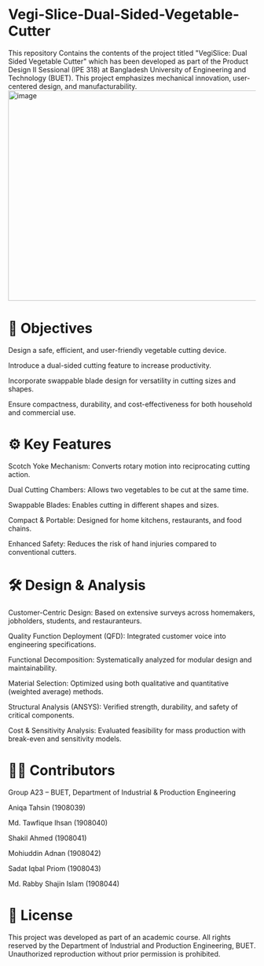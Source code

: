 # Vegi-Slice-Dual-Sided-Vegetable-Cutter
This repository Contains the contents of the project titled "VegiSlice: Dual Sided Vegetable Cutter" which has been developed as part of the Product Design II Sessional (IPE 318) at Bangladesh University of Engineering and Technology (BUET). This project emphasizes mechanical innovation, user-centered design, and manufacturability.
<img width="681" height="428" alt="image" src="https://github.com/user-attachments/assets/fec08d24-d348-4515-95ac-7cb2e51cea38" />

# 🎯 Objectives

Design a safe, efficient, and user-friendly vegetable cutting device.

Introduce a dual-sided cutting feature to increase productivity.

Incorporate swappable blade design for versatility in cutting sizes and shapes.

Ensure compactness, durability, and cost-effectiveness for both household and commercial use.

# ⚙️ Key Features

Scotch Yoke Mechanism: Converts rotary motion into reciprocating cutting action.

Dual Cutting Chambers: Allows two vegetables to be cut at the same time.

Swappable Blades: Enables cutting in different shapes and sizes.

Compact & Portable: Designed for home kitchens, restaurants, and food chains.

Enhanced Safety: Reduces the risk of hand injuries compared to conventional cutters.

# 🛠️ Design & Analysis

Customer-Centric Design: Based on extensive surveys across homemakers, jobholders, students, and restauranteurs.

Quality Function Deployment (QFD): Integrated customer voice into engineering specifications.

Functional Decomposition: Systematically analyzed for modular design and maintainability.

Material Selection: Optimized using both qualitative and quantitative (weighted average) methods.

Structural Analysis (ANSYS): Verified strength, durability, and safety of critical components.

Cost & Sensitivity Analysis: Evaluated feasibility for mass production with break-even and sensitivity models.

# 👨‍💻 Contributors

Group A23 – BUET, Department of Industrial & Production Engineering

Aniqa Tahsin (1908039)

Md. Tawfique Ihsan (1908040)

Shakil Ahmed (1908041)

Mohiuddin Adnan (1908042)

Sadat Iqbal Priom (1908043)

Md. Rabby Shajin Islam (1908044)

# 📜 License

This project was developed as part of an academic course. All rights reserved by the Department of Industrial and Production Engineering, BUET. Unauthorized reproduction without prior permission is prohibited.
